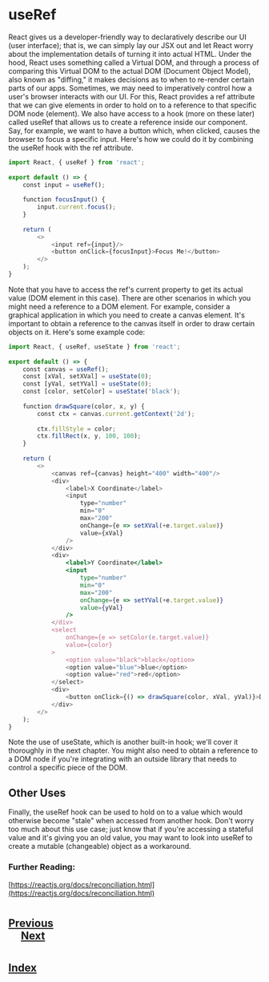 # useRef
React gives us a developer-friendly way to declaratively describe our UI (user interface); that is, we can simply lay our JSX out and let React worry about the implementation details of turning it into actual HTML. Under the hood, React uses something called a Virtual DOM, and through a process of comparing this Virtual DOM to the actual DOM (Document Object Model), also known as "diffing," it makes decisions as to when to re-render certain parts of our apps. Sometimes, we may need to imperatively control how a user's browser interacts with our UI. For this, React provides a ref attribute that we can give elements in order to hold on to a reference to that specific DOM node (element). We also have access to a hook (more on these later) called useRef that allows us to create a reference inside our component. Say, for example, we want to have a button which, when clicked, causes the browser to focus a specific input. Here's how we could do it by combining the useRef hook with the ref attribute.
```jsx
import React, { useRef } from 'react';
 
export default () => {
    const input = useRef();
 
    function focusInput() {
        input.current.focus();
    }
 
    return (
        <>
            <input ref={input}/>
            <button onClick={focusInput}>Focus Me!</button>
        </>
    );
}
```
Note that you have to access the ref's current property to get its actual value (DOM element in this case). There are other scenarios in which you might need a reference to a DOM element. For example, consider a graphical application in which you need to create a canvas element. It's important to obtain a reference to the canvas itself in order to draw certain objects on it. Here's some example code:
```jsx
import React, { useRef, useState } from 'react';
 
export default () => {
    const canvas = useRef();
    const [xVal, setXVal] = useState(0);
    const [yVal, setYVal] = useState(0);
    const [color, setColor] = useState('black');
 
    function drawSquare(color, x, y) {
        const ctx = canvas.current.getContext('2d');
 
        ctx.fillStyle = color;
        ctx.fillRect(x, y, 100, 100);
    }
 
    return (
        <>
            <canvas ref={canvas} height="400" width="400"/>
            <div>
                <label>X Coordinate</label>
                <input
                    type="number"
                    min="0"
                    max="200"
                    onChange={e => setXVal(+e.target.value)}
                    value={xVal}
                />
            </div>
            <div>
                <label>Y Coordinate</label>
                <input
                    type="number"
                    min="0"
                    max="200"
                    onChange={e => setYVal(+e.target.value)}
                    value={yVal}
                />
            </div>
            <select
                onChange={e => setColor(e.target.value)}
                value={color}
            >
                <option value="black">black</option>
                <option value="blue">blue</option>
                <option value="red">red</option>
            </select>
            <div>
                <button onClick={() => drawSquare(color, xVal, yVal)}>Draw!</button>
            </div>
        </>
    );
}
```
Note the use of useState, which is another built-in hook; we'll cover it thoroughly in the next chapter. You might also need to obtain a reference to a DOM node if you're integrating with an outside library that needs to control a specific piece of the DOM.
## Other Uses
Finally, the useRef hook can be used to hold on to a value which would otherwise become "stale" when accessed from another hook. Don't worry too much about this use case; just know that if you're accessing a stateful value and it's giving you an old value, you may want to look into useRef to create a mutable (changeable) object as a workaround.

### Further Reading:
[https://reactjs.org/docs/reconciliation.html](https://reactjs.org/docs/reconciliation.html)
#
## [Previous](./008_CSS_in_JS.md)<span>&nbsp;&nbsp;&nbsp;&nbsp;&nbsp;&nbsp;&nbsp;&nbsp;&nbsp;&nbsp;&nbsp;&nbsp;&nbsp;&nbsp;&nbsp;&nbsp;&nbsp;&nbsp;&nbsp;&nbsp;&nbsp;&nbsp;&nbsp;&nbsp;&nbsp;&nbsp;&nbsp;&nbsp;&nbsp;&nbsp;&nbsp;&nbsp;&nbsp;&nbsp;&nbsp;&nbsp;&nbsp;&nbsp;&nbsp;&nbsp;&nbsp;&nbsp;&nbsp;&nbsp;&nbsp;&nbsp;&nbsp;&nbsp;&nbsp;&nbsp;&nbsp;&nbsp;&nbsp;&nbsp;&nbsp;&nbsp;&nbsp;&nbsp;&nbsp;&nbsp;&nbsp;&nbsp;&nbsp;&nbsp;&nbsp;&nbsp;&nbsp;&nbsp;&nbsp;&nbsp;&nbsp;&nbsp;&nbsp;&nbsp;&nbsp;&nbsp;&nbsp;&nbsp;&nbsp;&nbsp;&nbsp;&nbsp;&nbsp;&nbsp;&nbsp;&nbsp;&nbsp;</span> [Next](./../003_Functional_Components/001_Functional_vs_Class_Components.md)
#
##  [Index](../../Index.md)